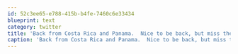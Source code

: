 ```yaml
---
id: 52c3ee65-e788-415b-b4fe-7460c6e33434
blueprint: text
category: twitter
title: 'Back from Costa Rica and Panama.  Nice to be back, but miss the rest and relaxation of the sun and jungle'
caption: 'Back from Costa Rica and Panama.  Nice to be back, but miss the rest and relaxation of the sun and jungle'
---
```


